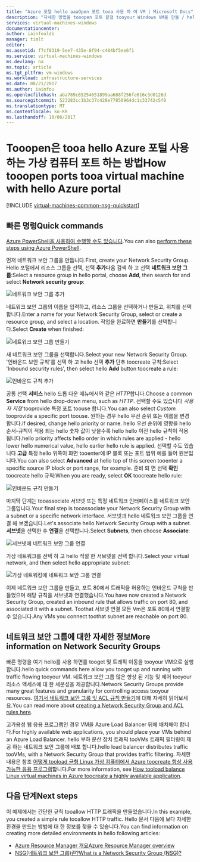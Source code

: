 ```yaml
---
title: "Azure 포털 hello aaaOpen 포트 tooa 사용 하 여 VM | Microsoft Docs"
description: "자세한 방법을 tooopen 포트 끝점 tooyour Windows VM을 만들 / hello 리소스 관리자 배포 모델을 사용 하 여 hello Azure 포털에서"
services: virtual-machines-windows
documentationcenter: 
author: iainfoulds
manager: timlt
editor: 
ms.assetid: f7cf0319-5ee7-435e-8f94-c484bf5ee6f1
ms.service: virtual-machines-windows
ms.devlang: na
ms.topic: article
ms.tgt_pltfrm: vm-windows
ms.workload: infrastructure-services
ms.date: 08/21/2017
ms.author: iainfou
ms.openlocfilehash: aba789c65254651899aa688f256fe616c3d0126d
ms.sourcegitcommit: 523283cc1b3c37c428e77850964dc1c33742c5f0
ms.translationtype: MT
ms.contentlocale: ko-KR
ms.lasthandoff: 10/06/2017
---
```

# <a name="how-tooopen-ports-tooa-virtual-machine-with-hello-azure-portal"></a><span data-ttu-id="b5c48-103">Tooopen은 tooa hello Azure 포털 사용 하는 가상 컴퓨터 포트 하는 방법</span><span class="sxs-lookup"><span data-stu-id="b5c48-103">How tooopen ports tooa virtual machine with hello Azure portal</span></span>
[!INCLUDE [virtual-machines-common-nsg-quickstart](../../../includes/virtual-machines-common-nsg-quickstart.md)]

## <a name="quick-commands"></a><span data-ttu-id="b5c48-104">빠른 명령</span><span class="sxs-lookup"><span data-stu-id="b5c48-104">Quick commands</span></span>
<span data-ttu-id="b5c48-105">[Azure PowerShell을 사용하여 수행할 수도 있습니다](nsg-quickstart-powershell.md).</span><span class="sxs-lookup"><span data-stu-id="b5c48-105">You can also [perform these steps using Azure PowerShell](nsg-quickstart-powershell.md).</span></span>

<span data-ttu-id="b5c48-106">먼저 네트워크 보안 그룹을 만듭니다.</span><span class="sxs-lookup"><span data-stu-id="b5c48-106">First, create your Network Security Group.</span></span> <span data-ttu-id="b5c48-107">Hello 포털에서 리소스 그룹을 선택, 선택 **추가**다음 검색 하 고 선택 **네트워크 보안 그룹**:</span><span class="sxs-lookup"><span data-stu-id="b5c48-107">Select a resource group in hello portal, choose **Add**, then search for and select **Network security group**:</span></span>

![네트워크 보안 그룹 추가](./media/nsg-quickstart-portal/add-nsg.png)

<span data-ttu-id="b5c48-109">네트워크 보안 그룹의 이름을 입력하고, 리소스 그룹을 선택하거나 만들고, 위치를 선택합니다.</span><span class="sxs-lookup"><span data-stu-id="b5c48-109">Enter a name for your Network Security Group, select or create a resource group, and select a location.</span></span> <span data-ttu-id="b5c48-110">작업을 완료하면 **만들기**를 선택합니다.</span><span class="sxs-lookup"><span data-stu-id="b5c48-110">Select **Create** when finished:</span></span>

![네트워크 보안 그룹 만들기](./media/nsg-quickstart-portal/create-nsg.png)

<span data-ttu-id="b5c48-112">새 네트워크 보안 그룹을 선택합니다.</span><span class="sxs-lookup"><span data-stu-id="b5c48-112">Select your new Network Security Group.</span></span> <span data-ttu-id="b5c48-113">'인바운드 보안 규칙'를 선택 하 고 hello 선택 **추가** 단추 toocreate 규칙:</span><span class="sxs-lookup"><span data-stu-id="b5c48-113">Select 'Inbound security rules', then select hello **Add** button toocreate a rule:</span></span>

![인바운드 규칙 추가](./media/nsg-quickstart-portal/add-inbound-rule.png)

<span data-ttu-id="b5c48-115">공통 선택 **서비스** hello 드롭 다운 메뉴에서와 같은 *HTTP*합니다.</span><span class="sxs-lookup"><span data-stu-id="b5c48-115">Choose a common **Service** from hello drop-down menu, such as *HTTP*.</span></span> <span data-ttu-id="b5c48-116">선택할 수도 있습니다 *사용자 지정* tooprovide 특정 포트 toouse 합니다.</span><span class="sxs-lookup"><span data-stu-id="b5c48-116">You can also select *Custom* tooprovide a specific port toouse.</span></span> <span data-ttu-id="b5c48-117">원하는 경우 hello 우선 순위 또는 이름을 변경 합니다.</span><span class="sxs-lookup"><span data-stu-id="b5c48-117">If desired, change hello priority or name.</span></span> <span data-ttu-id="b5c48-118">hello 우선 순위에 영향을 hello 순서-규칙이 적용 되는 hello 숫자 값이 낮을수록 hello hello 이전 hello 규칙이 적용 됩니다.</span><span class="sxs-lookup"><span data-stu-id="b5c48-118">hello priority affects hello order in which rules are applied - hello lower hello numerical value, hello earlier hello rule is applied.</span></span> <span data-ttu-id="b5c48-119">선택할 수도 있습니다 **고급** 특정 hello 위쪽이 화면 tooenter에 IP 블록 또는 포트 범위 예를 들어 원본입니다.</span><span class="sxs-lookup"><span data-stu-id="b5c48-119">You can also select **Advanced** at hello top of this screen tooenter a specific source IP block or port range, for example.</span></span> <span data-ttu-id="b5c48-120">준비 되 면 선택 **확인** toocreate hello 규칙:</span><span class="sxs-lookup"><span data-stu-id="b5c48-120">When you are ready, select **OK** toocreate hello rule:</span></span>

![인바운드 규칙 만들기](./media/nsg-quickstart-portal/create-inbound-rule.png)

<span data-ttu-id="b5c48-122">마지막 단계는 tooassociate 서브넷 또는 특정 네트워크 인터페이스를 네트워크 보안 그룹입니다.</span><span class="sxs-lookup"><span data-stu-id="b5c48-122">Your final step is tooassociate your Network Security Group with a subnet or a specific network interface.</span></span> <span data-ttu-id="b5c48-123">서브넷과 hello 네트워크 보안 그룹을 연결 해 보겠습니다.</span><span class="sxs-lookup"><span data-stu-id="b5c48-123">Let's associate hello Network Security Group with a subnet.</span></span> <span data-ttu-id="b5c48-124">**서브넷**을 선택한 후 **연결**을 선택합니다.</span><span class="sxs-lookup"><span data-stu-id="b5c48-124">Select **Subnets**, then choose **Associate**:</span></span>

![서브넷에 네트워크 보안 그룹 연결](./media/nsg-quickstart-portal/associate-subnet.png)

<span data-ttu-id="b5c48-126">가상 네트워크를 선택 하 고 hello 적절 한 서브넷을 선택 합니다.</span><span class="sxs-lookup"><span data-stu-id="b5c48-126">Select your virtual network, and then select hello appropriate subnet:</span></span>

![가상 네트워킹에 네트워크 보안 그룹 연결](./media/nsg-quickstart-portal/select-vnet-subnet.png)

<span data-ttu-id="b5c48-128">이제 네트워크 보안 그룹을 만들고, 포트 80에서 트래픽을 허용하는 인바운드 규칙을 만들었으며 해당 규칙을 서브넷과 연결했습니다.</span><span class="sxs-lookup"><span data-stu-id="b5c48-128">You have now created a Network Security Group, created an inbound rule that allows traffic on port 80, and associated it with a subnet.</span></span> <span data-ttu-id="b5c48-129">Toothat 서브넷 연결 모든 Vm은 포트 80에서 연결할 수 있습니다.</span><span class="sxs-lookup"><span data-stu-id="b5c48-129">Any VMs you connect toothat subnet are reachable on port 80.</span></span>

## <a name="more-information-on-network-security-groups"></a><span data-ttu-id="b5c48-130">네트워크 보안 그룹에 대한 자세한 정보</span><span class="sxs-lookup"><span data-stu-id="b5c48-130">More information on Network Security Groups</span></span>
<span data-ttu-id="b5c48-131">빠른 명령을 여기 hello를 사용 하면를 tooget 및 트래픽 이동을 tooyour VM으로 실행 합니다.</span><span class="sxs-lookup"><span data-stu-id="b5c48-131">hello quick commands here allow you tooget up and running with traffic flowing tooyour VM.</span></span> <span data-ttu-id="b5c48-132">네트워크 보안 그룹 많은 향상 된 기능 및 제어 tooyour 리소스 액세스에 대 한 세분성을 제공합니다.</span><span class="sxs-lookup"><span data-stu-id="b5c48-132">Network Security Groups provide many great features and granularity for controlling access tooyour resources.</span></span> <span data-ttu-id="b5c48-133">[여기서 네트워크 보안 그룹 및 ACL 규칙 만들기](../../virtual-network/virtual-networks-create-nsg-arm-ps.md)에 대해 자세히 읽어보세요.</span><span class="sxs-lookup"><span data-stu-id="b5c48-133">You can read more about [creating a Network Security Group and ACL rules here](../../virtual-network/virtual-networks-create-nsg-arm-ps.md).</span></span>

<span data-ttu-id="b5c48-134">고가용성 웹 응용 프로그램인 경우 VM을 Azure Load Balancer 뒤에 배치해야 합니다.</span><span class="sxs-lookup"><span data-stu-id="b5c48-134">For highly available web applications, you should place your VMs behind an Azure Load Balancer.</span></span> <span data-ttu-id="b5c48-135">hello 부하 분산 장치 트래픽 tooVMs 트래픽 필터링이 제공 하는 네트워크 보안 그룹에 배포 합니다.</span><span class="sxs-lookup"><span data-stu-id="b5c48-135">hello load balancer distributes traffic tooVMs, with a Network Security Group that provides traffic filtering.</span></span> <span data-ttu-id="b5c48-136">자세한 내용은 참조 [어떻게 tooload 균형 Linux 가상 컴퓨터에서 Azure toocreate 항상 사용 가능한 응용 프로그램](tutorial-load-balancer.md)합니다.</span><span class="sxs-lookup"><span data-stu-id="b5c48-136">For more information, see [How tooload balance Linux virtual machines in Azure toocreate a highly available application](tutorial-load-balancer.md).</span></span>

## <a name="next-steps"></a><span data-ttu-id="b5c48-137">다음 단계</span><span class="sxs-lookup"><span data-stu-id="b5c48-137">Next steps</span></span>
<span data-ttu-id="b5c48-138">이 예제에서는 간단한 규칙 tooallow HTTP 트래픽을 만들었습니다.</span><span class="sxs-lookup"><span data-stu-id="b5c48-138">In this example, you created a simple rule tooallow HTTP traffic.</span></span> <span data-ttu-id="b5c48-139">Hello 문서 다음에 보다 자세한 환경을 만드는 방법에 대 한 정보를 찾을 수 있습니다.</span><span class="sxs-lookup"><span data-stu-id="b5c48-139">You can find information on creating more detailed environments in hello following articles:</span></span>

* [<span data-ttu-id="b5c48-140">Azure Resource Manager 개요</span><span class="sxs-lookup"><span data-stu-id="b5c48-140">Azure Resource Manager overview</span></span>](../../azure-resource-manager/resource-group-overview.md)
* [<span data-ttu-id="b5c48-141">NSG(네트워크 보안 그룹)란?</span><span class="sxs-lookup"><span data-stu-id="b5c48-141">What is a Network Security Group (NSG)?</span></span>](../../virtual-network/virtual-networks-nsg.md)